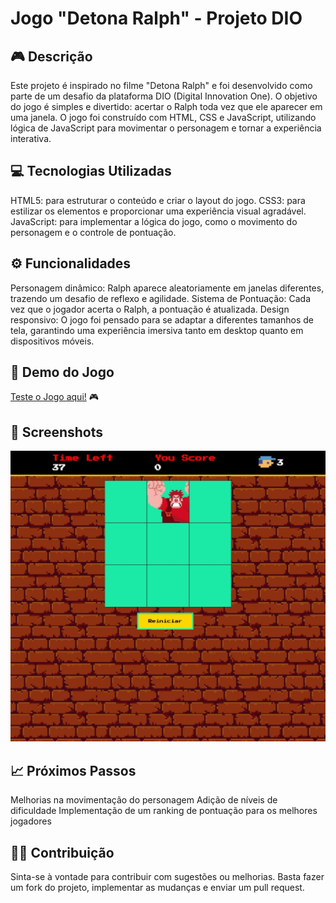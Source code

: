 # Jogo "Detona Ralph" - Projeto DIO

## 🎮 Descrição
Este projeto é inspirado no filme "Detona Ralph" e foi desenvolvido como parte de um desafio da plataforma DIO (Digital Innovation One). O objetivo do jogo é simples e divertido: acertar o Ralph toda vez que ele aparecer em uma janela. O jogo foi construído com HTML, CSS e JavaScript, utilizando lógica de JavaScript para movimentar o personagem e tornar a experiência interativa.

## 💻 Tecnologias Utilizadas

HTML5: para estruturar o conteúdo e criar o layout do jogo.
CSS3: para estilizar os elementos e proporcionar uma experiência visual agradável.
JavaScript: para implementar a lógica do jogo, como o movimento do personagem e o controle de pontuação.

## ⚙️ Funcionalidades

Personagem dinâmico: Ralph aparece aleatoriamente em janelas diferentes, trazendo um desafio de reflexo e agilidade.
Sistema de Pontuação: Cada vez que o jogador acerta o Ralph, a pontuação é atualizada.
Design responsivo: O jogo foi pensado para se adaptar a diferentes tamanhos de tela, garantindo uma experiência imersiva tanto em desktop quanto em dispositivos móveis.

## 🔗 Demo do Jogo
[Teste o Jogo aqui!](https://anahmartins.github.io/jogo-detona-ralph-pointer-clicker/) 🎮

## 📸 Screenshots
![Imagem do Jogo](./imagemjogo.jpeg)

## 📈 Próximos Passos

Melhorias na movimentação do personagem
Adição de níveis de dificuldade
Implementação de um ranking de pontuação para os melhores jogadores

## 👩‍💻 Contribuição
Sinta-se à vontade para contribuir com sugestões ou melhorias. Basta fazer um fork do projeto, implementar as mudanças e enviar um pull request.
